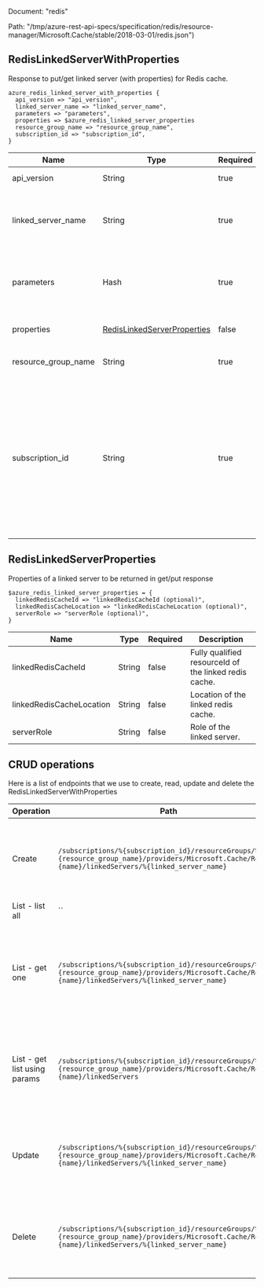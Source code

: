 Document: "redis"


Path: "/tmp/azure-rest-api-specs/specification/redis/resource-manager/Microsoft.Cache/stable/2018-03-01/redis.json")

## RedisLinkedServerWithProperties

Response to put/get linked server (with properties) for Redis cache.

```puppet
azure_redis_linked_server_with_properties {
  api_version => "api_version",
  linked_server_name => "linked_server_name",
  parameters => "parameters",
  properties => $azure_redis_linked_server_properties
  resource_group_name => "resource_group_name",
  subscription_id => "subscription_id",
}
```

| Name        | Type           | Required       | Description       |
| ------------- | ------------- | ------------- | ------------- |
|api_version | String | true | Client Api Version. |
|linked_server_name | String | true | The name of the linked server that is being added to the Redis cache. |
|parameters | Hash | true | Parameters supplied to the Create Linked server operation. |
|properties | [RedisLinkedServerProperties](#redislinkedserverproperties) | false | Properties of the linked server. |
|resource_group_name | String | true | The name of the resource group. |
|subscription_id | String | true | Gets subscription credentials which uniquely identify the Microsoft Azure subscription. The subscription ID forms part of the URI for every service call. |
        
## RedisLinkedServerProperties

Properties of a linked server to be returned in get/put response

```puppet
$azure_redis_linked_server_properties = {
  linkedRedisCacheId => "linkedRedisCacheId (optional)",
  linkedRedisCacheLocation => "linkedRedisCacheLocation (optional)",
  serverRole => "serverRole (optional)",
}
```

| Name        | Type           | Required       | Description       |
| ------------- | ------------- | ------------- | ------------- |
|linkedRedisCacheId | String | false | Fully qualified resourceId of the linked redis cache. |
|linkedRedisCacheLocation | String | false | Location of the linked redis cache. |
|serverRole | String | false | Role of the linked server. |



## CRUD operations

Here is a list of endpoints that we use to create, read, update and delete the RedisLinkedServerWithProperties

| Operation | Path | Verb | Description | OperationID |
| ------------- | ------------- | ------------- | ------------- | ------------- |
|Create|`/subscriptions/%{subscription_id}/resourceGroups/%{resource_group_name}/providers/Microsoft.Cache/Redis/%{name}/linkedServers/%{linked_server_name}`|Put|Adds a linked server to the Redis cache (requires Premium SKU).|LinkedServer_Create|
|List - list all|``||||
|List - get one|`/subscriptions/%{subscription_id}/resourceGroups/%{resource_group_name}/providers/Microsoft.Cache/Redis/%{name}/linkedServers/%{linked_server_name}`|Get|Gets the detailed information about a linked server of a redis cache (requires Premium SKU).|LinkedServer_Get|
|List - get list using params|`/subscriptions/%{subscription_id}/resourceGroups/%{resource_group_name}/providers/Microsoft.Cache/Redis/%{name}/linkedServers`|Get|Gets the list of linked servers associated with this redis cache (requires Premium SKU).|LinkedServer_List|
|Update|`/subscriptions/%{subscription_id}/resourceGroups/%{resource_group_name}/providers/Microsoft.Cache/Redis/%{name}/linkedServers/%{linked_server_name}`|Put|Adds a linked server to the Redis cache (requires Premium SKU).|LinkedServer_Create|
|Delete|`/subscriptions/%{subscription_id}/resourceGroups/%{resource_group_name}/providers/Microsoft.Cache/Redis/%{name}/linkedServers/%{linked_server_name}`|Delete|Deletes the linked server from a redis cache (requires Premium SKU).|LinkedServer_Delete|
